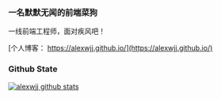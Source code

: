 ### 一名默默无闻的前端菜狗 

一线前端工程师，面对疾风吧！

[个人博客： https://alexwjj.github.io/](https://alexwjj.github.io/)


### Github State

[![alexwjj github stats](https://github-readme-stats.vercel.app/api?username=alexwjj&show_icons=true&title_color=fff&icon_color=79ff97&text_color=9f9f9f&bg_color=151515)](https://github.com/anuraghazra/github-readme-stats)

